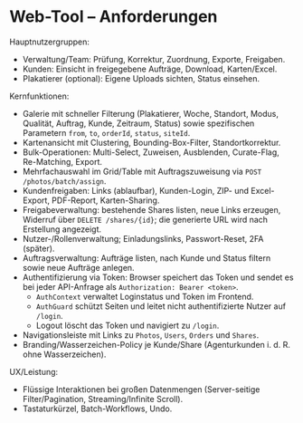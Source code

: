# Web-Tool – Anforderungen

Hauptnutzergruppen:
- Verwaltung/Team: Prüfung, Korrektur, Zuordnung, Exporte, Freigaben.
- Kunden: Einsicht in freigegebene Aufträge, Download, Karten/Excel.
- Plakatierer (optional): Eigene Uploads sichten, Status einsehen.

Kernfunktionen:
- Galerie mit schneller Filterung (Plakatierer, Woche, Standort, Modus, Qualität, Auftrag, Kunde, Zeitraum, Status) sowie spezifischen Parametern `from`, `to`, `orderId`, `status`, `siteId`.
- Kartenansicht mit Clustering, Bounding-Box-Filter, Standortkorrektur.
- Bulk-Operationen: Multi-Select, Zuweisen, Ausblenden, Curate-Flag, Re-Matching, Export.
- Mehrfachauswahl im Grid/Table mit Auftragszuweisung via `POST /photos/batch/assign`.
- Kundenfreigaben: Links (ablaufbar), Kunden-Login, ZIP- und Excel-Export, PDF-Report, Karten-Sharing.
- Freigabeverwaltung: bestehende Shares listen, neue Links erzeugen, Widerruf über `DELETE /shares/{id}`; die generierte URL wird nach Erstellung angezeigt.
- Nutzer-/Rollenverwaltung; Einladungslinks, Passwort-Reset, 2FA (später).
- Auftragsverwaltung: Aufträge listen, nach Kunde und Status filtern sowie neue Aufträge anlegen.
 - Authentifizierung via Token: Browser speichert das Token und sendet es bei jeder API-Anfrage als `Authorization: Bearer <token>`.
   - `AuthContext` verwaltet Loginstatus und Token im Frontend.
   - `AuthGuard` schützt Seiten und leitet nicht authentifizierte Nutzer auf `/login`.
   - Logout löscht das Token und navigiert zu `/login`.
 - Navigationsleiste mit Links zu `Photos`, `Users`, `Orders` und `Shares`.
 - Branding/Wasserzeichen-Policy je Kunde/Share (Agenturkunden i. d. R. ohne Wasserzeichen).

UX/Leistung:
- Flüssige Interaktionen bei großen Datenmengen (Server-seitige Filter/Pagination, Streaming/Infinite Scroll).
- Tastaturkürzel, Batch-Workflows, Undo.
